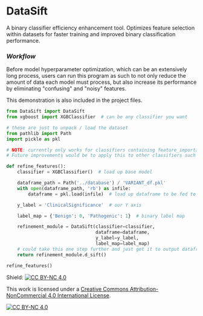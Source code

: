 # DataSift

A binary classifier efficiency enhancement tool. Optimizes feature selection within datasets for faster training and improved binary classification performance.

### *Workflow*

Before model hyperparameter optimization, which can be an extensively long process, users can run this program as such to not only reduce the amount of data each model must process, but also increase its performance by eliminating "confusing" and "noisy" features.

This demonstration is also included in the project files.
```python
from DataSift import DataSift
from xgboost import XGBClassifier  # can be any classifier you want

# these are just to unpack / load the dataset 
from pathlib import Path
import pickle as pkl

# NOTE: currently only works for classifiers containing feature_importances_ attribute!
# Future improvements would be to apply this to other classifiers such as Linear models, NNs .etc.

def refine_features():
    classifier = XGBClassifier()  # load up base model

    dataframe_path = Path('../database') / 'VARIANT_df.pkl'
    with open(dataframe_path, 'rb') as infile:
        dataframe = pkl.load(infile)  # load up dataframe to be fed to model

    y_label = 'ClinicalSignificance'  # our Y axis

    label_map = {'Benign': 0, 'Pathogenic': 1}  # binary label map

    refinement_module = DataSift(classifier=classifier, 
                                 dataframe=dataframe, 
                                 y_label=y_label, 
                                 label_map=label_map)
    # could take this one step further and just get it to output dataframe[refinement_module.d_sift()]
    return refinement_module.d_sift()

refine_features()
```

Shield: [![CC BY-NC 4.0][cc-by-nc-shield]][cc-by-nc]

This work is licensed under a
[Creative Commons Attribution-NonCommercial 4.0 International License][cc-by-nc].

[![CC BY-NC 4.0][cc-by-nc-image]][cc-by-nc]

[cc-by-nc]: https://creativecommons.org/licenses/by-nc/4.0/
[cc-by-nc-image]: https://licensebuttons.net/l/by-nc/4.0/88x31.png
[cc-by-nc-shield]: https://img.shields.io/badge/License-CC%20BY--NC%204.0-lightgrey.svg


